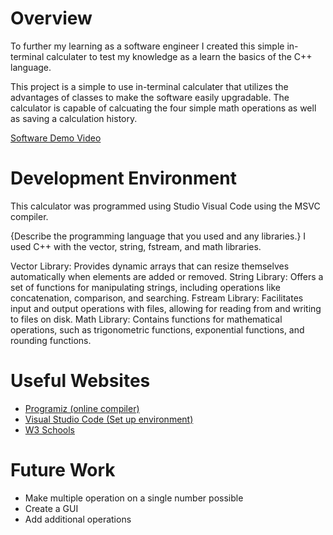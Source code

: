 # Overview

To further my learning as a software engineer I created this simple in-terminal calculater to test my knowledge as a learn the basics of the C++ language.

This project is a simple to use in-terminal calculater that utilizes the advantages of classes to make the software easily upgradable. The calculator is capable of calcuating the four simple math operations as well as saving a calculation history.

[Software Demo Video]([http://youtube.link.goes.here](https://youtu.be/EYAAcwrmQX4))

# Development Environment

This calculator was programmed using Studio Visual Code using the MSVC compiler.

{Describe the programming language that you used and any libraries.}
I used C++ with the vector, string, fstream, and math libraries.

Vector Library: Provides dynamic arrays that can resize themselves automatically when elements are added or removed.
String Library: Offers a set of functions for manipulating strings, including operations like concatenation, comparison, and searching.
Fstream Library: Facilitates input and output operations with files, allowing for reading from and writing to files on disk.
Math Library: Contains functions for mathematical operations, such as trigonometric functions, exponential functions, and rounding functions. 

# Useful Websites


- [Programiz (online compiler)](http://url.link.goes.here](https://www.programiz.com/cpp-programming/online-compiler/))
- [Visual Studio Code (Set up environment)](http://url.link.goes.here](https://code.visualstudio.com/docs/languages/cpp))
- [W3 Schools](https://www.w3schools.com/cpp/default.asp)

# Future Work

- Make multiple operation on a single number possible
- Create a GUI
- Add additional operations
